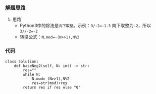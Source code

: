 ### 解题思路
1. 思路
    - Python3中的除法是`向下取整`。示例：`3/-2=-1.5` 向下取整为`-2`，所以`3//-2=-2`
    - 转换公式：`N,mod=-(N>>1),N%2`

### 代码

```python3
class Solution:
    def baseNeg2(self, N: int) -> str:
        res=""
        while N:
            N,mod=-(N>>1),N%2
            res=str(mod)+res
        return res if res else "0"
```